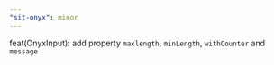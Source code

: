 ```yaml
---
"sit-onyx": minor
---
```


feat(OnyxInput): add property `maxlength`, `minLength`, `withCounter` and `message`
